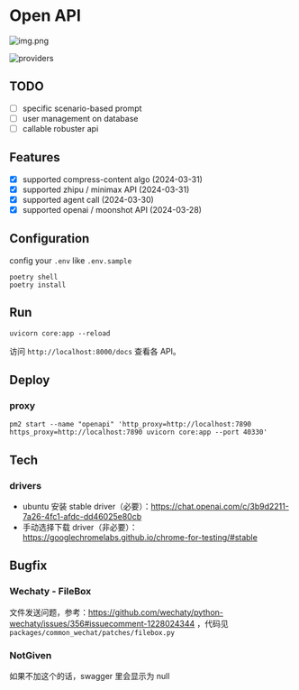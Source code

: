 # Open API

![img.png](docs/overview-0.1.1.png)

![providers](docs/providers.png)

## TODO

- [ ] specific scenario-based prompt
- [ ] user management on database
- [ ] callable robuster api

## Features

- [x] supported compress-content algo (2024-03-31)
- [x] supported zhipu / minimax API (2024-03-31)
- [x] supported agent call (2024-03-30)
- [x] supported openai / moonshot API (2024-03-28)

## Configuration

config your `.env` like `.env.sample`

```shell
poetry shell
poetry install
```

## Run

```shell
uvicorn core:app --reload
```

访问 `http://localhost:8000/docs` 查看各 API。

## Deploy

### proxy

```shell
pm2 start --name "openapi" 'http_proxy=http://localhost:7890 https_proxy=http://localhost:7890 uvicorn core:app --port 40330'
```

## Tech

### drivers

- ubuntu 安装 stable driver（必要）：https://chat.openai.com/c/3b9d2211-7a26-4fc1-afdc-dd46025e80cb
- 手动选择下载 driver（非必要）： https://googlechromelabs.github.io/chrome-for-testing/#stable

## Bugfix

### Wechaty - FileBox

文件发送问题，参考：https://github.com/wechaty/python-wechaty/issues/356#issuecomment-1228024344
，代码见 `packages/common_wechat/patches/filebox.py`

### NotGiven

如果不加这个的话，swagger 里会显示为 null
